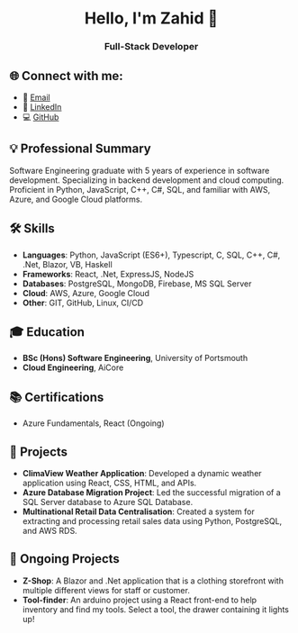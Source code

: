 <h1 align="center">Hello, I'm Zahid 👋</h1>
<h3 align="center">Full-Stack Developer</h3>

## 🌐 Connect with me:
- 📧 [Email](mailto:Zahidawan34@gmail.com)
- 🔗 [LinkedIn](https://www.linkedin.com/in/zahid-awan-38a571232/)
- 💻 [GitHub](https://github.com/Zarhad-01/)

## 💡 Professional Summary
Software Engineering graduate with 5 years of experience in software development. Specializing in backend development and cloud computing. Proficient in Python, JavaScript, C++, C#, SQL, and familiar with AWS, Azure, and Google Cloud platforms.

## 🛠 Skills
- **Languages**: Python, JavaScript (ES6+), Typescript, C, SQL, C++, C#, .Net, Blazor, VB, Haskell
- **Frameworks**: React, .Net, ExpressJS, NodeJS
- **Databases**: PostgreSQL, MongoDB, Firebase, MS SQL Server
- **Cloud**: AWS, Azure, Google Cloud
- **Other**: GIT, GitHub, Linux, CI/CD

## 🎓 Education
- **BSc (Hons) Software Engineering**, University of Portsmouth
- **Cloud Engineering**, AiCore

## 📚 Certifications
- Azure Fundamentals, React (Ongoing)

## 🚀 Projects
- **ClimaView Weather Application**: Developed a dynamic weather application using React, CSS, HTML, and APIs.
- **Azure Database Migration Project**: Led the successful migration of a SQL Server database to Azure SQL Database.
- **Multinational Retail Data Centralisation**: Created a system for extracting and processing retail sales data using Python, PostgreSQL, and AWS RDS.

## 🚧 Ongoing Projects
- **Z-Shop**: A Blazor and .Net application that is a clothing storefront with multiple different views for staff or customer.
- **Tool-finder**: An arduino project using a React front-end to help inventory and find my tools. Select a tool, the drawer containing it lights up!
<!--
**Zarhad-01/Zarhad-01** is a ✨ _special_ ✨ repository because its `README.md` (this file) appears on your GitHub profile.

Here are some ideas to get you started:

- 🔭 I’m currently working on ...
- 🌱 I’m currently learning ...
- 👯 I’m looking to collaborate on ...
- 🤔 I’m looking for help with ...
- 💬 Ask me about ...
- 📫 How to reach me: ...
- 😄 Pronouns: ...
- ⚡ Fun fact: ...
-->
